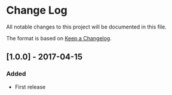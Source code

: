 # Change Log

All notable changes to this project will be documented in this file.

The format is based on [Keep a Changelog](http://keepachangelog.com/).

## [1.0.0] - 2017-04-15

### Added

- First release
